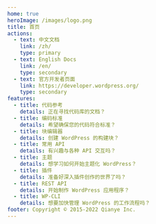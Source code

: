 ```yaml
---
home: true
heroImage: /images/logo.png
title: 首页
actions:
  - text: 中文文档
    link: /zh/
    type: primary
  - text: English Docs
    link: /en/
    type: secondary
  - text: 官方开发者页面
    link: https://developer.wordpress.org/
    type: secondary
features:
  - title: 代码参考
    details: 正在寻找代码库的文档？
  - title: 编码标准
    details: 希望确保您的代码符合标准？
  - title: 块编辑器
    details: 创建 WordPress 的构建块？
  - title: 常用 API
    details: 有兴趣与各种 API 交互吗？
  - title: 主题
    details: 想学习如何开始主题化 WordPress？
  - title: 插件
    details: 准备好深入插件创作的世界了吗？
  - title: REST API
    details: 开始制作 WordPress 应用程序？
  - title: WP-CLI
    details: 想要加快管理 WordPress 的工作流程吗？
footer: Copyright © 2015-2022 Qianye Inc.
---
```


